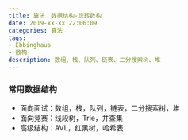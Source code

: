 ```yaml
---
title: 算法：数据结构-玩转数构
date: 2019-xx-xx 22:06:09
categories: 算法
tags: 
- Ebbinghaus
- 数构
description: 数组、栈、队列、链表、二分搜索树、堆
---
```


### 常用数据结构
- 面向面试：数组，栈，队列，链表，二分搜索树，堆
- 面向竞赛：线段树，Trie，并查集
- 高级结构：AVL，红黑树，哈希表
